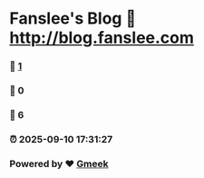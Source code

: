 # Fanslee's Blog :link: http://blog.fanslee.com 
### :page_facing_up: [1](http://blog.fanslee.com/tag.html) 
### :speech_balloon: 0 
### :hibiscus: 6 
### :alarm_clock: 2025-09-10 17:31:27 
### Powered by :heart: [Gmeek](https://github.com/Meekdai/Gmeek)
